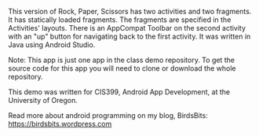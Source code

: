 This version of Rock, Paper, Scissors has two activities and two fragments. It has statically loaded fragments. The fragments are specified in the Activities' layouts. There is an AppCompat Toolbar on the second activity with an "up" button for navigating back to the first activity. It was written in Java using Android Studio.

Note: This app is just one app in the class demo repository. To get the source code for this app you will need to clone or download the whole repository.

This demo was written for CIS399, Android App Development, at the University of Oregon.

Read more about android programming on my blog, BirdsBits: https://birdsbits.wordpress.com

